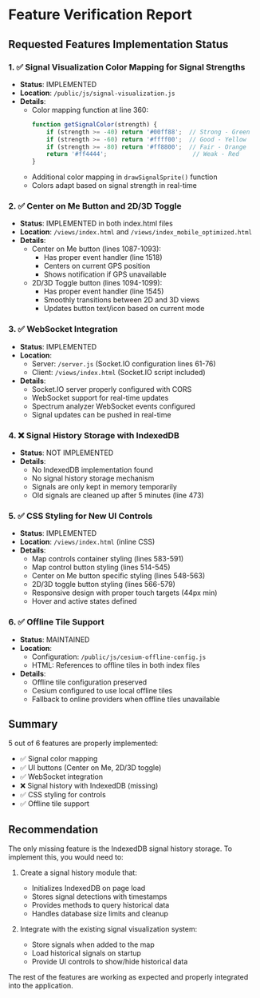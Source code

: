 # Feature Verification Report

## Requested Features Implementation Status

### 1. ✅ Signal Visualization Color Mapping for Signal Strengths
- **Status**: IMPLEMENTED
- **Location**: `/public/js/signal-visualization.js`
- **Details**: 
  - Color mapping function at line 360:
    ```javascript
    function getSignalColor(strength) {
        if (strength >= -40) return '#00ff88';  // Strong - Green
        if (strength >= -60) return '#ffff00';  // Good - Yellow
        if (strength >= -80) return '#ff8800';  // Fair - Orange
        return '#ff4444';                        // Weak - Red
    }
    ```
  - Additional color mapping in `drawSignalSprite()` function
  - Colors adapt based on signal strength in real-time

### 2. ✅ Center on Me Button and 2D/3D Toggle
- **Status**: IMPLEMENTED in both index.html files
- **Location**: `/views/index.html` and `/views/index_mobile_optimized.html`
- **Details**:
  - Center on Me button (lines 1087-1093):
    - Has proper event handler (line 1518)
    - Centers on current GPS position
    - Shows notification if GPS unavailable
  - 2D/3D Toggle button (lines 1094-1099):
    - Has proper event handler (line 1545)
    - Smoothly transitions between 2D and 3D views
    - Updates button text/icon based on current mode

### 3. ✅ WebSocket Integration
- **Status**: IMPLEMENTED
- **Location**: 
  - Server: `/server.js` (Socket.IO configuration lines 61-76)
  - Client: `/views/index.html` (Socket.IO script included)
- **Details**:
  - Socket.IO server properly configured with CORS
  - WebSocket support for real-time updates
  - Spectrum analyzer WebSocket events configured
  - Signal updates can be pushed in real-time

### 4. ❌ Signal History Storage with IndexedDB
- **Status**: NOT IMPLEMENTED
- **Details**: 
  - No IndexedDB implementation found
  - No signal history storage mechanism
  - Signals are only kept in memory temporarily
  - Old signals are cleaned up after 5 minutes (line 473)

### 5. ✅ CSS Styling for New UI Controls
- **Status**: IMPLEMENTED
- **Location**: `/views/index.html` (inline CSS)
- **Details**:
  - Map controls container styling (lines 583-591)
  - Map control button styling (lines 514-545)
  - Center on Me button specific styling (lines 548-563)
  - 2D/3D toggle button styling (lines 566-579)
  - Responsive design with proper touch targets (44px min)
  - Hover and active states defined

### 6. ✅ Offline Tile Support
- **Status**: MAINTAINED
- **Location**: 
  - Configuration: `/public/js/cesium-offline-config.js`
  - HTML: References to offline tiles in both index files
- **Details**:
  - Offline tile configuration preserved
  - Cesium configured to use local offline tiles
  - Fallback to online providers when offline tiles unavailable

## Summary

5 out of 6 features are properly implemented:
- ✅ Signal color mapping
- ✅ UI buttons (Center on Me, 2D/3D toggle)
- ✅ WebSocket integration
- ❌ Signal history with IndexedDB (missing)
- ✅ CSS styling for controls
- ✅ Offline tile support

## Recommendation

The only missing feature is the IndexedDB signal history storage. To implement this, you would need to:

1. Create a signal history module that:
   - Initializes IndexedDB on page load
   - Stores signal detections with timestamps
   - Provides methods to query historical data
   - Handles database size limits and cleanup

2. Integrate with the existing signal visualization system:
   - Store signals when added to the map
   - Load historical signals on startup
   - Provide UI controls to show/hide historical data

The rest of the features are working as expected and properly integrated into the application.